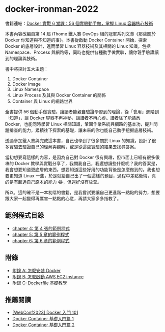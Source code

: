 # docker-ironman-2022

書籍連結：[Docker 實戰 6 堂課：56 個實驗動手做，掌握 Linux 容器核心技術](https://www.tenlong.com.tw/products/9786263335769)

本書內容改編自第 14 屆 iThome 鐵人賽 DevOps 組的冠軍系列文章《那些關於 Docker 你知道與不知道的事》。本書從啟動 Docker Container 開始，探索 Docker 的底層設計，進而學習 Linux 容器技術及其相關的 Linux 知識，包括 Namespace、Process 與網路等，同時也提供各種動手做實驗，讓你親手驗證讀到的理論與技術。

書中將探討五大主題：

1. Docker Container
2. Docker Image
3. Linux Namespace
4. Linux Process 及其與 Docker Container 的關係
5. Container 與 Linux 的網路世界

全書提供 56 個動手做實驗，讓讀者能親自驗證學習到的理論，從「會用」進階到「知道」，讓 Docker 容器不再神秘，讓讀者不再心虛。讀者除了能熟悉 Docker，也能同時學習 Linux 相關知識，鞏固作業系統與網路的基本功，提升問題排查的能力，累積往下探索的基礎，讓未來的你也能自己動手挖掘底層技術。


透過參加鐵人賽與完成這本書，自己也學到了很多關於 Linux 的知識，設計了很多實驗去驗證自己的理解與觀察，或是從這些實驗的結果去找尋答案。  

當初想要寫這樣的內容，是因為自己對 Docker 很有興趣，但市面上已經有很多很棒的 Docker 教學與實戰分享了，我問我自己，我還想讀些什麼呢？我的答案是，我會想要知道更底層的東西，想要知道這些好用的功能背後是怎麼做到的，我也想要更知道 Linux 一些，於是就給自己出了一個這樣的題目，過程中差點後悔，真的是有超過自己原本的能力 😂，但還好沒有放棄。  

所以，這的確不是一本初階的書籍，是我嘗試要讓自己更進階一點點的努力，想要跟大家一起變得再厲害一點點的心意，再請大家多多指教了。

## 範例程式目錄

- [chapter 4: 第 4 張的範例程式](chapter4)
- [chapter 5: 第 5 章的範例程式](chapter5)
- [chapter 6: 第 6 章的範例程式](chapter6)

## 附錄

- [附錄 A: 怎麼安裝 Docker](A-how-to-install-docker.md)
- [附錄 B: 怎麼啟動 AWS EC2 instance](B-how-to-launch-EC2.md)
- [附錄 C: Dockerfile 基礎教學](C-Dockerfile-tutorial.md)

## 推薦閱讀

- [[WebConf2023] Docker 入門 101](https://azole.medium.com/webconf2023-docker-%E5%85%A5%E9%96%80-101-fae89170553a)
- [Docker Container 基礎入門篇 1](https://azole.medium.com/docker-container-%E5%9F%BA%E7%A4%8E%E5%85%A5%E9%96%80%E7%AF%87-1-3cb8876f2b14)
- [Docker Container 基礎入門篇 2](https://azole.medium.com/docker-container-%E5%9F%BA%E7%A4%8E%E5%85%A5%E9%96%80%E7%AF%87-2-c14d8f852ae4)

